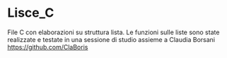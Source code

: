 # Lisce_C
File C con elaborazioni su struttura lista.
Le funzioni sulle liste sono state realizzate e testate in una sessione di studio assieme a Claudia Borsani https://github.com/ClaBoris
